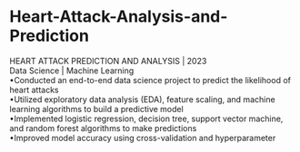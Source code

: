 # Heart-Attack-Analysis-and-Prediction  
HEART ATTACK PREDICTION AND ANALYSIS | 2023  
Data Science | Machine Learning  
•Conducted an end-to-end data science project to predict the likelihood of
heart attacks  
•Utilized exploratory data analysis (EDA), feature scaling, and machine
learning algorithms to build a predictive model  
•Implemented logistic regression, decision tree, support vector machine, and
random forest algorithms to make predictions  
•Improved model accuracy using cross-validation and hyperparameter
